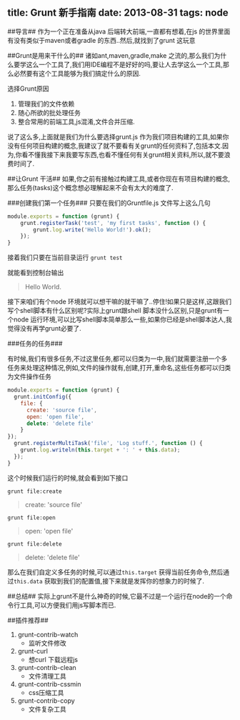 title: Grunt 新手指南
date: 2013-08-31
tags: node
---

##导言##
作为一个正在准备从java 后端转大前端,一直都有想着,在js 的世界里面有没有类似于maven或者gradle 的东西..然后,就找到了grunt 这玩意

<!--more-->
##Grunt是用来干什么的##
诸如ant,maven,gradle,make 之流的,那么我们为什么要学这么一个工具了,我们用IDE编程不是好好的吗,要让人去学这么一个工具,那么必然要有这个工具能够为我们搞定什么的原因.

选择Grunt原因

1. 管理我们的文件依赖
2. 随心所欲的批处理任务
3. 整合常用的前端工具,js混淆,文件合并压缩.

说了这么多,上面就是我们为什么要选择grunt.js 作为我们项目构建的工具,如果你没有任何项目构建的概念,我建议了就不要看有关grunt的任何资料了,包括本文.因为,你看不懂我接下来我要写东西,也看不懂任何有关grunt相关资料,所以,就不要浪费时间了.


##让Grunt 干活##
如果,你之前有接触过构建工具,或者你现在有项目构建的概念,那么任务(tasks)这个概念想必理解起来不会有太大的难度了.

###创建我们第一个任务###
只要在我们的Gruntfile.js 文件写上这么几句

``` js
module.exports = function (grunt) {
    grunt.registerTask('test', 'my first tasks', function () {
        grunt.log.write('Hello World!').ok();
    });
}

```

接着我们只要在当前目录运行
`grunt test`

就能看到控制台输出

> Hello World.

接下来咱们有个node 环境就可以想干嘛的就干嘛了..停住!如果只是这样,这跟我们写个shell脚本有什么区别呢?实际上grunt跟shell 脚本没什么区别,只是grunt有一个node 运行环境,可以比写shell脚本简单那么一些,如果你已经是shell脚本达人,我觉得没有再学grunt必要了.

###任务的任务###

有时候,我们有很多任务,不过这里任务,都可以归类为一中,我们就需要注册一个多任务来处理这种情况,例如,文件的操作就有,创建,打开,重命名,这些任务都可以归类为文件操作任务

``` js
module.exports = function (grunt) {
  grunt.initConfig({
    file: {
      create: 'source file',
      open: 'open file',
      delete: 'delete file'
    }
});
  grunt.registerMultiTask('file', 'Log stuff.', function () {
    grunt.log.writeln(this.target + ': ' + this.data);
  });
}
```

这个时候我们运行的时候,就会看到如下接口

`grunt file:create`
>create: 'source file'

`grunt file:open`
>open: 'open file'

`grunt file:delete`
>delete: 'delete file'

那么在我们自定义多任务的时候,可以通过`this.target` 获得当前任务命令,然后通过`this.data` 获取到我们的配置值,接下来就是发挥你的想象力的时候了.

##总结##
实际上grunt不是什么神奇的时候,它最不过是一个运行在node的一个命令行工具,可以方便我们用js写脚本而已.

##插件推荐##

1. grunt-contrib-watch
    * 监听文件修改
2. grunt-curl
    * 想curl 下载远程js
3. grunt-contrib-clean
    * 文件清理工具
4. grunt-contrib-cssmin
	* css压缩工具
5. grunt-contrib-copy
	* 文件复杂工具


